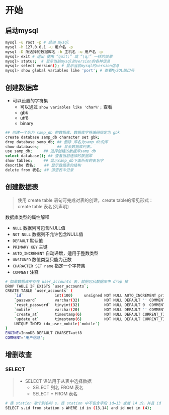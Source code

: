 # 开始

## 启动mysql

```bash
mysql -u root -p # 启动 mysql
mysql -h 127.0.0.1 -u 用户名 -p
mysql -D 所选择的数据库名 -h 主机名 -u 用户名 -p
mysql> exit # 退出 使用 “quit;” 或 “\q;” 一样的效果
mysql> status;  # 显示当前mysql的version的各种信息
mysql> select version(); # 显示当前mysql的version信息
mysql> show global variables like 'port'; # 查看MySQL端口号
```

## 创建数据库

- 可以设置的字符集
    - 可以通过 `show variables like 'char%';` 查看
    - gbk
    - utf8
    - binary

```bash
## 创建一个名为 samp_db 的数据库，数据库字符编码指定为 gbk
create database samp_db character set gbk;
drop database samp_db; ## 删除 库名为samp_db的库
show databases;        ## 显示数据库列表。
use samp_db;     ## 选择创建的数据库samp_db
select database(); ## 查看当前选择的数据库
show tables;     ## 显示samp_db下面所有的表名字
describe 表名;    ## 显示数据表的结构
delete from 表名; ## 清空表中记录
```

## 创建数据表

> 使用 create table 语句可完成对表的创建，create table的常见形式：create table 表名(列声明)

数据库类型的属性解释
- `NULL` 数据列可包含NULL值
- `NOT NULL` 数据列不允许包含NULL值
- `DEFAULT` 默认值
- `PRIMARY KEY` 主键
- `AUTO_INCREMENT` 自动递增，适用于整数类型
- `UNSIGNED` 数值类型只能为正数
- `CHARACTER SET name` 指定一个字符集
- `COMMENT` 注释

```bash
# 如果数据库中存在 user_accounts 表，就把它从数据库中 drop 掉
DROP TABLE IF EXISTS `user_accounts`;
CREATE TABLE `user_accounts` (
    `id`              int(100)     unsigned NOT NULL AUTO_INCREMENT primary key,
    `password`        varchar(32)           NOT NULL DEFAULT '' COMMENT '用户密码',
    `reset_password`  tinyint(32)           NOT NULL DEFAULT 0  COMMENT '用户类型：0不需要重置密码；1需要重置密码',
    `mobile`          varchar(20)           NOT NULL DEFAULT '' COMMENT '手机',
    `create_at`       timestamp(6)          NOT NULL DEFAULT CURRENT_TIMESTAMP(6),
    `update_at`       timestamp(6)          NOT NULL DEFAULT CURRENT_TIMESTAMP(6) ON UPDATE CURRENT_TIMESTAMP(6),
    UNIQUE INDEX idx_user_mobile(`mobile`)
)
ENGINE=InnoDB DEFAULT CHARSET=utf8
COMMENT='用户信息';
```

## 增删改查

### SELECT
> - SELECT 语法用于从表中选择数据
>   - SELECT 列名 FROM 表名
>   - SELECT * FROM 表名

```bash
# 表 station 取个别名叫 s，表 station 中不包含字段 id=13 或者 14 的，并且 id 不等于 4 的查询出来，只显示 id
SELECT s.id from station s WHERE id in (13,14) and id not in (4);
```
